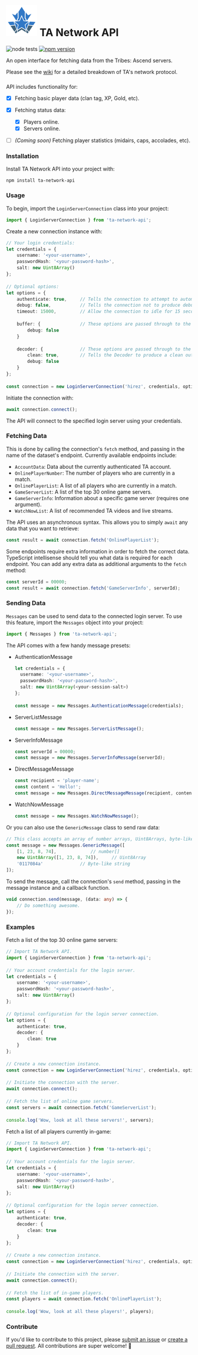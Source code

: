 # <img src="./logo.svg" style="width: 3em;"> TA Network API

![node tests](https://github.com/gigabyte5671/ta-network-api/actions/workflows/node-tests.yml/badge.svg?branch=main) [![npm version](https://badge.fury.io/js/ta-network-api.svg)](https://www.npmjs.com/package/ta-network-api)

An open interface for fetching data from the Tribes: Ascend servers.

Please see the [wiki](https://github.com/wilderzone/ta-network-api/wiki) for a detailed breakdown of TA's network protocol.

###


API includes functionality for:
- [x] Fetching basic player data (clan tag, XP, Gold, etc).
- [x] Fetching status data:
  - [x] Players online.
  - [x] Servers online.
- [ ] _(Coming soon)_ Fetching player statistics (midairs, caps, accolades, etc).


### Installation

Install TA Network API into your project with:
```
npm install ta-network-api
```


### Usage

To begin, import the `LoginServerConnection` class into your project:
```typescript
import { LoginServerConnection } from 'ta-network-api';
```

Create a new connection instance with:
```typescript
// Your login credentials:
let credentials = {
	username: '<your-username>',
	passwordHash: '<your-password-hash>',
	salt: new Uint8Array()
};

// Optional options:
let options = {
	authenticate: true,		// Tells the connection to attempt to automatically authenticate.
	debug: false,			// Tells the connection not to produce debugging output in the terminal.
	timeout: 15000,			// Allow the connection to idle for 15 seconds before timing out.

	buffer: {				// These options are passed through to the data Buffer.
		debug: false
	}

	decoder: {				// These options are passed through to the data Decoder.
		clean: true,		// Tells the Decoder to produce a clean output (remove empty enumfields, may improve performance).
		debug: false
	}
};

const connection = new LoginServerConnection('hirez', credentials, options);
```

Initiate the connection with:
```typescript
await connection.connect();
```

The API will connect to the specified login server using your credentials.


### Fetching Data

This is done by calling the connection's `fetch` method, and passing in the name of the dataset's endpoint. Currently available endpoints include:
- `AccountData`: Data about the currently authenticated TA account.
- `OnlinePlayerNumber`: The number of players who are currently in a match.
- `OnlinePlayerList`: A list of all players who are currently in a match.
- `GameServerList`: A list of the top 30 online game servers.
- `GameServerInfo`: Information about a specific game server (requires one argument).
- `WatchNowList`: A list of recommended TA videos and live streams.

The API uses an asynchronous syntax. This allows you to simply `await` any data that you want to retrieve:
```typescript
const result = await connection.fetch('OnlinePlayerList');
```

Some endpoints require extra information in order to fetch the correct data. TypeScript intellisense should tell you what data is required for each endpoint.
You can add any extra data as additional arguments to the `fetch` method:
```typescript
const serverId = 00000;
const result = await connection.fetch('GameServerInfo', serverId);
```


### Sending Data

`Messages` can be used to send data to the connected login server. To use this feature, import the `Messages` object into your project:
```typescript
import { Messages } from 'ta-network-api';
```

The API comes with a few handy message presets:
- AuthenticationMessage
  ```typescript
  let credentials = {
  	username: '<your-username>',
  	passwordHash: '<your-password-hash>',
  	salt: new Uint8Array(<your-session-salt>)
  };

  const message = new Messages.AuthenticationMessage(credentials);
  ```
- ServerListMessage
  ```typescript
  const message = new Messages.ServerListMessage();
  ```
- ServerInfoMessage
  ```typescript
  const serverId = 00000;
  const message = new Messages.ServerInfoMessage(serverId);
  ```
- DirectMessageMessage
  ```typescript
  const recipient = 'player-name';
  const content = 'Hello!';
  const message = new Messages.DirectMessageMessage(recipient, content);
  ```
- WatchNowMessage
  ```typescript
  const message = new Messages.WatchNowMessage();
  ```

Or you can also use the `GenericMessage` class to send raw data:
```typescript
// This class accepts an array of number arrays, Uint8Arrays, byte-like strings, or any combination of the three.
const message = new Messages.GenericMessage([
	[1, 23, 8, 74],				// number[]
	new Uint8Array([1, 23, 8, 74]),		// Uint8Array
	'0117084a'				// Byte-like string
]);
```

To send the message, call the connection's `send` method, passing in the message instance and a callback function.
```typescript
void connection.send(message, (data: any) => {
	// Do something awesome.
});
```


### Examples

Fetch a list of the top 30 online game servers:
```typescript
// Import TA Network API.
import { LoginServerConnection } from 'ta-network-api';

// Your account credentials for the login server.
let credentials = {
	username: '<your-username>',
	passwordHash: '<your-password-hash>',
	salt: new Uint8Array()
};

// Optional configuration for the login server connection.
let options = {
	authenticate: true,
	decoder: {
		clean: true
	}
};

// Create a new connection instance.
const connection = new LoginServerConnection('hirez', credentials, options);

// Initiate the connection with the server.
await connection.connect();

// Fetch the list of online game servers.
const servers = await connection.fetch('GameServerList');

console.log('Wow, look at all these servers!', servers);
```


Fetch a list of all players currently in-game:
```typescript
// Import TA Network API.
import { LoginServerConnection } from 'ta-network-api';

// Your account credentials for the login server.
let credentials = {
	username: '<your-username>',
	passwordHash: '<your-password-hash>',
	salt: new Uint8Array()
};

// Optional configuration for the login server connection.
let options = {
	authenticate: true,
	decoder: {
		clean: true
	}
};

// Create a new connection instance.
const connection = new LoginServerConnection('hirez', credentials, options);

// Initiate the connection with the server.
await connection.connect();

// Fetch the list of in-game players.
const players = await connection.fetch('OnlinePlayerList');

console.log('Wow, look at all these players!', players);
```

### Contribute
If you'd like to contribute to this project, please [submit an issue](https://github.com/wilderzone/ta-network-api/issues) or [create a pull request](https://github.com/wilderzone/ta-network-api/pulls).
All contributions are super welcome! :tada:
